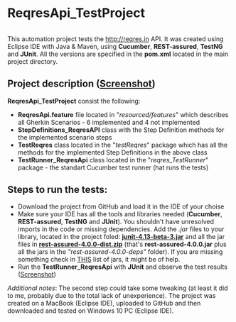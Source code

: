 # ReqresApi_TestProject

###### 

This automation project tests the http://reqres.in API. 
It was created using Eclipse IDE with Java & Maven, using **Cucumber**, **REST-assured**, **TestNG** and **JUnit**. 
All the versions are specified in the **pom.xml** located in the main project directory.

## Project description ([Screenshot](https://i.imgur.com/4wFDLDD.png]))
**ReqresApi_TestProject** consist the following:
- **ReqresApi.feature** file located in "*resourced/features*" which describes all Gherkin Scenarios - 6 implemented and 4 not implemented
- **StepDefinitions_ReqresAPI** class with the Step Definition methods for the implemented scenario steps
- **TestReqres** class located in the "*testReqres*" package which has all the methods for the implemented Step Definitions in the above class
- **TestRunner_ReqresApi** class located in the "*reqres_TestRunner*" package - the standart Cucumber test runner (hat runs the tests)

## Steps to run the tests:
- Download the project from GitHub and load it in the IDE of your choise
- Make sure your IDE has all the tools and libraries needed (**Cucumber**, **REST-assured**, **TestNG** and **JUnit**). 
You shouldn't have unresolved imports in the code or missing dependencies.
Add the *.jar* files to your library, located in the project foled: 
[**junit-4.13-beta-3.jar**](https://github.com/kiril-galunski/test-reqres-api/blob/master/ReqresApi_TestProject/junit-4.13-beta-3.jar)
and all the jar files in [**rest-assured-4.0.0-dist.zip**](https://github.com/kiril-galunski/test-reqres-api/blob/master/ReqresApi_TestProject/rest-assured-4.0.0-dist.zip)
(that's **rest-assured-4.0.0.jar** plus all the jars in the *"rest-assured-4.0.0-deps"* folder). 
If you are missing something check in [THIS](https://i.imgur.com/sdBKkrq.png) list of jars, it might be of help.
- Run the **TestRunner_ReqresApi** with **JUnit** and observe the test results ([Screenshot](https://i.imgur.com/tgMQn7o.png]))

*Additional notes*: The second step could take some tweaking (at least it did to me, probably due to the total lack of unexperience).
The project was created on a MacBook (Eclipse IDE), uploaded to GitHub and then downloaded and tested on Windows 10 PC (Eclipse IDE).
